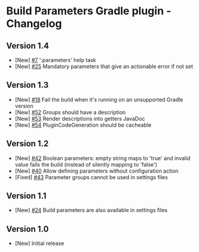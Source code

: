 # Build Parameters Gradle plugin - Changelog

## Version 1.4
* [New] [#7](https://github.com/gradlex-org/build-parameters/issues/7) ':parameters' help task
* [New] [#25](https://github.com/gradlex-org/build-parameters/issues/25) Mandatory parameters that give an actionable error if not set

## Version 1.3
* [New] [#18](https://github.com/gradlex-org/build-parameters/issues/18) Fail the build when it's running on an unsupported Gradle version
* [New] [#52](https://github.com/gradlex-org/build-parameters/issues/52) Groups should have a description
* [New] [#53](https://github.com/gradlex-org/build-parameters/issues/53) Render descriptions into getters JavaDoc
* [New] [#54](https://github.com/gradlex-org/build-parameters/issues/54) PluginCodeGeneration should be cacheable

## Version 1.2
* [New] [#42](https://github.com/gradlex-org/build-parameters/issues/42) Boolean parameters: empty string maps to 'true' and invalid value fails the build (instead of silently mapping to 'false')
* [New] [#40](https://github.com/gradlex-org/build-parameters/issues/40) Allow defining parameters without configuration action
* [Fixed] [#43](https://github.com/gradlex-org/build-parameters/issues/43) Parameter groups cannot be used in settings files

## Version 1.1
* [New] [#24](https://github.com/gradlex-org/build-parameters/issues/24) Build parameters are also available in settings files

## Version 1.0
* [New] Initial release
